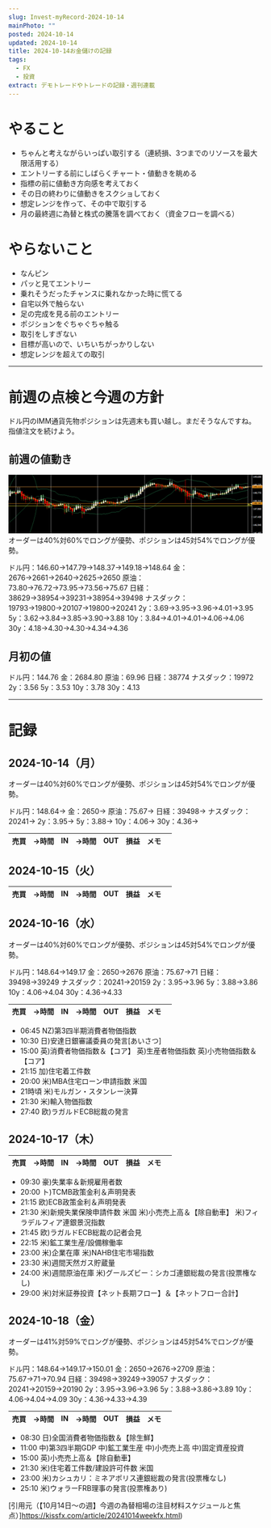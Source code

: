 ```yaml
---
slug: Invest-myRecord-2024-10-14
mainPhoto: ""
posted: 2024-10-14
updated: 2024-10-14
title: 2024-10-14お金儲けの記録
tags:
  - FX
  - 投資
extract: デモトレードやトレードの記録・週刊連載
---
```

# やること

- ちゃんと考えながらいっぱい取引する（連続損、3つまでのリソースを最大限活用する）
- エントリーする前にしばらくチャート・値動きを眺める
- 指標の前に値動き方向感を考えておく
- その日の終わりに値動きをスクショしておく
- 想定レンジを作って、その中で取引する
- 月の最終週に為替と株式の騰落を調べておく（資金フローを調べる）
# やらないこと

- なんピン
- パッと見てエントリー
- 乗れそうだったチャンスに乗れなかった時に慌てる
- 自宅以外で触らない
- 足の完成を見る前のエントリー
- ポジションをぐちゃぐちゃ触る
- 取引をしすぎない
- 目標が高いので、いちいちがっかりしない
- 想定レンジを超えての取引
***
# 前週の点検と今週の方針

ドル円のIMM通貨先物ポジションは先週末も買い越し。まだそうなんですね。指値注文を続けよう。

## 前週の値動き

![トレードのイメージ](../../../images/invest/weekly/Invest-myRecord-2024-10-14/01.png)
オーダーは40%対60%でロングが優勢、ポジションは45対54%でロングが優勢。

ドル円：146.60→147.79→148.37→149.18→148.64
金：2676→2661→2640→2625→2650
原油：73.80→76.72→73.95→73.56→75.67
日経：38629→38954→39231→38954→39498
ナスダック：19793→19800→20107→19800→20241
2y：3.69→3.95→3.96→4.01→3.95
5y：3.62→3.84→3.85→3.90→3.88
10y：3.84→4.01→4.01→4.06→4.06
30y：4.18→4.30→4.30→4.34→4.36
## 月初の値

ドル円：144.76
金：2684.80
原油：69.96
日経：38774
ナスダック：19972
2y：3.56
5y：3.53
10y：3.78
30y：4.13
***
# 記録

## 2024-10-14（月）

オーダーは40%対60%でロングが優勢、ポジションは45対54%でロングが優勢。

ドル円：148.64→
金：2650→
原油：75.67→
日経：39498→
ナスダック：20241→
2y：3.95→
5y：3.88→
10y：4.06→
30y：4.36→

| 売買  | →時間 | IN  | →時間 | OUT | 損益  | メモ  |     |
| --- | --- | --- | --- | --- | --- | --- | --- |

## 2024-10-15（火）
| 売買  | →時間 | IN  | →時間 | OUT | 損益  | メモ  |     |
| --- | --- | --- | --- | --- | --- | --- | --- |

## 2024-10-16（水）


オーダーは40%対60%でロングが優勢、ポジションは45対54%でロングが優勢。

ドル円：148.64→149.17
金：2650→2676
原油：75.67→71
日経：39498→39249
ナスダック：20241→20159
2y：3.95→3.96
5y：3.88→3.86
10y：4.06→4.04
30y：4.36→4.33

| 売買  | →時間 | IN  | →時間 | OUT | 損益  | メモ  |     |
| --- | --- | --- | --- | --- | --- | --- | --- |
- 06:45	NZ)第3四半期消費者物価指数
- 10:30	日)安達日銀審議委員の発言[あいさつ]
- 15:00	英)消費者物価指数＆【コア】
  英)生産者物価指数
  英)小売物価指数＆【コア】
- 21:15	加)住宅着工件数
- 20:00	米)MBA住宅ローン申請指数	米国
- 21時頃	米)モルガン・スタンレー決算
- 21:30	米)輸入物価指数
- 27:40	欧)ラガルドECB総裁の発言
## 2024-10-17（木）
| 売買  | →時間 | IN  | →時間 | OUT | 損益  | メモ  |     |
| --- | --- | --- | --- | --- | --- | --- | --- |
- 09:30	豪)失業率＆新規雇用者数
- 20:00	ト)TCMB政策金利＆声明発表
- 21:15	欧)ECB政策金利＆声明発表
- 21:30	米)新規失業保険申請件数	米国
  米)小売売上高＆【除自動車】
  米)フィラデルフィア連銀景況指数
- 21:45	欧)ラガルドECB総裁の記者会見
- 22:15	米)鉱工業生産/設備稼働率
- 23:00	米)企業在庫
  米)NAHB住宅市場指数
- 23:30	米)週間天然ガス貯蔵量
- 24:00	米)週間原油在庫
  米)グールズビー：シカゴ連銀総裁の発言(投票権なし)
- 29:00	米)対米証券投資【ネット長期フロー】＆【ネットフロー合計】
## 2024-10-18（金）

オーダーは41%対59%でロングが優勢、ポジションは45対54%でロングが優勢。

ドル円：148.64→149.17→150.01
金：2650→2676→2709
原油：75.67→71→70.94
日経：39498→39249→39057
ナスダック：20241→20159→20190
2y：3.95→3.96→3.96
5y：3.88→3.86→3.89
10y：4.06→4.04→4.09
30y：4.36→4.33→4.39

| 売買  | →時間 | IN  | →時間 | OUT | 損益  | メモ  |     |
| --- | --- | --- | --- | --- | --- | --- | --- |
- 08:30	日)全国消費者物価指数＆【除生鮮】
- 11:00	中)第3四半期GDP
  中)鉱工業生産
  中)小売売上高
  中)固定資産投資
- 15:00	英)小売売上高＆【除自動車】
- 21:30	米)住宅着工件数/建設許可件数	米国
- 23:00	米)カシュカリ：ミネアポリス連銀総裁の発言(投票権なし)
- 25:10	米)ウォラーFRB理事の発言(投票権あり)



[引用元（【10月14日～の週】今週の為替相場の注目材料スケジュールと焦点）]https://kissfx.com/article/20241014weekfx.html)